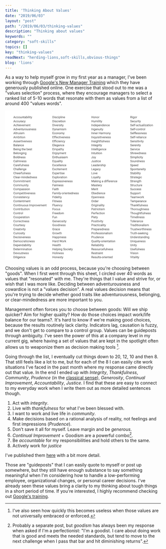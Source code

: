 ```yaml
---
title: 'Thinking About Values'
date: "2019/06/03"
layout: "post"
path: "/2019/06/03/thinking-values"
description: "Thinking about values"
keywords: ""
category: "soft-skills"
topics: []
key: "thinking-values"
readNext: "herding-lions,soft-skills,obvious-things"
blog: 'lions'
---
```


As a way to help myself grow in my first year as a manager, I've been working through [Google's New Manager Training](https://rework.withgoogle.com/guides/managers-develop-and-support-managers/steps/review-googles-new-manager-training/) which they have generously published online.  One exercise that stood out to me was a "values selection" process, where they encourage managers to select a ranked list of 5-10 words that resonate with them as values from a list of around 400 "values words".

![A list of 400 values words like accountability, accuracy, achievement, altruism and more](values-list.png)

Choosing values is an odd process, because you're choosing between "goods".  When I first went through this sheet, I circled over 40 words as values that "resonated" with me.  They're things that I value and strive for, or wish that I was more like.  Deciding between adventurousness and cowardice is not a "values decision". A real values decision means that you're trying to decide whether good traits like adventurousness, belonging, or clear-mindedness are more important to you.

Management often forces you to choose between goods: Will we ship quicker? Aim for higher quality? How do those choices impact work/life balance for our teams?. It's hard to know if we're making good choices, because the results routinely lack clarity.  Indicators lag, causation is fuzzy, and we don't get to compare to a control group.  Values can be guideposts through ambiguity.  I've seen the power of this at a company level in my current gig, where having a set of values that are kept in the spotlight often allows us to weaponize them as decision making tools [^1].

Going through the list, I eventually cut things down to 20, 12, 10 and then 8.  That still feels like a lot to me, but for each of the 8 I can easily cite work situations I've faced in the past month where my response came directly out that value.  In the end I ended up with *Integrity*, *Thankfulness*, *Community*, *Prudence* (in the [classical sense](https://en.wikipedia.org/wiki/Prudence)), *Generosity*, *Continual Improvement*, *Accountability*, *Justice*.  I find that these are easy to connect to my everyday work when I write them out as more detailed sentences though.

1. Act with *integrity*.
2. Live with *thankfulness* for what I’ve been blessed with.
3. I want to work and live life in *community*.
4. Make decisions based on a rational analysis of reality, not feelings and first impressions (*Prudence*).
5. Don’t save it all for myself. Leave margin and be *generous*.
6. *Continual Improvement* + Goodism are a powerful combo[^2].
7. Be *accountable* for my responsibilities and hold others to the same.
8. Actively work for *justice*

I've published them [here](/my-values) with a bit more detail.

Those are "guideposts" that I can easily quote to myself or post up somewhere, but they still have enough substance to say something meaningful when I'm considering how to handle a low-performing employee, organizational changes, or personal career decisions. I've already seen these values bring a clarity to my thinking about tough things in a short period of time.  If you're interested, I highly recommend checking out [Google's training](https://rework.withgoogle.com/guides/managers-develop-and-support-managers/steps/review-googles-new-manager-training/).


[^1]: I've also seen how quickly this becomes useless when those values are not universally embraced or enforced.
[^2]: Probably a separate post, but *goodism* has always been my response when asked if I'm a perfectionist: "I'm a goodist.  I care about doing work that is good and meets the needed standards, but tend to move to the next challenge when I pass that bar and hit diminishing returns".
